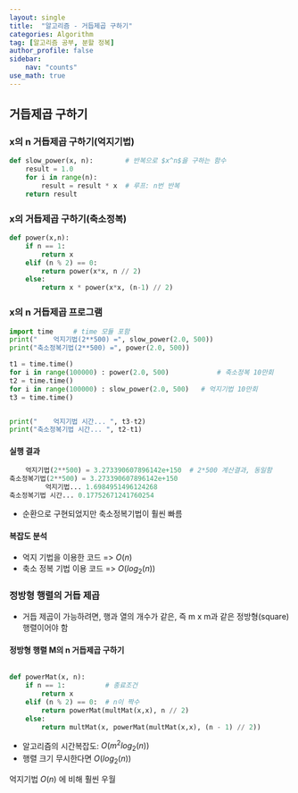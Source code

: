 ```yaml
---
layout: single
title:  "알고리즘 - 거듭제곱 구하기"
categories: Algorithm
tag: [알고리즘 공부, 분할 정복]
author_profile: false
sidebar: 
    nav: "counts"
use_math: true
---
```


## 거듭제곱 구하기

### x의 n 거듭제곱 구하기(억지기법)
```python
def slow_power(x, n):        # 반복으로 $x^n$을 구하는 함수
    result = 1.0
    for i in range(n):
        result = result * x  # 루프: n번 반복
    return result
```

### x의 거듭제곱 구하기(축소정복)
```python
def power(x,n):
    if n == 1:
        return x
    elif (n % 2) == 0:
        return power(x*x, n // 2)
    else:
        return x * power(x*x, (n-1) // 2)
```

### x의 n 거듭제곱 프로그램
```python
import time		# time 모듈 포함
print("    억지기법(2**500) =", slow_power(2.0, 500))
print("축소정복기법(2**500) =", power(2.0, 500))

t1 = time.time()
for i in range(100000) : power(2.0, 500)			# 축소정복 10만회 
t2 = time.time()
for i in range(100000) : slow_power(2.0, 500)	# 억지기법 10만회
t3 = time.time()


print("    억지기법 시간... ", t3-t2)
print("축소정복기법 시간... ", t2-t1)
```

#### 실행 결과
```python
    억지기법(2**500) = 3.273390607896142e+150  # 2*500 계산결과, 동일함
축소정복기법(2**500) = 3.273390607896142e+150 
         억지기법... 1.6984951496124268
축소정복기법 시간... 0.17752671241760254
```
- 순환으로 구현되었지만 축소정복기법이 훨씬 빠름

#### 복잡도 분석
- 억지 기법을 이용한 코드 => $O(n)$ 
- 축소 정복 기법 이용 코드 => $O(log_{2}{(n)})$

### 정방형 행렬의 거듭 제곱
- 거듭 제곱이 가능하려면, 행과 열의 개수가 같은, 즉 m x m과 같은
정방형(square) 행렬이어야 함

#### 정방형 행렬 M의 n 거듭제곱 구하기
```python

def powerMat(x, n):
    if n == 1:          # 종료조건
        return x
    elif (n % 2) == 0:  # n이 짝수
        return powerMat(multMat(x,x), n // 2)
    else:
        return multMat(x, powerMat(multMat(x,x), (n - 1) // 2))
```
- 알고리즘의 시간복잡도: $O(m^2log_{2}{(n)})$
- 행렬 크기 무시한다면 $O(log_{2}{(n)})$

억지기법 $O(n)$ 에 비해 훨씬 우월



